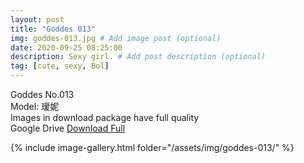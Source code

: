 ```yaml
---
layout: post
title: "Goddes 013"
img: goddes-013.jpg # Add image post (optional)
date: 2020-09-25 08:25:00
description: Sexy girl. # Add post description (optional)
tag: [cute, sexy, Bol]
---
```

Goddes No.013  
Model: 瑷妮                                                
Images in download package have full quality                    
Google Drive [Download Full](http://gestyy.com/eeJX96)

{% include image-gallery.html folder="/assets/img/goddes-013/" %}
